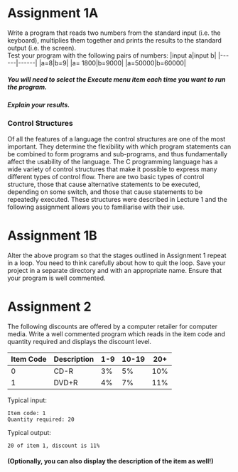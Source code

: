 # Assignment 1A
Write a program that reads two numbers from the standard input (i.e. the keyboard),
multiplies them together and prints the results to the standard output (i.e. the screen).  
Test your program with the following pairs of numbers:
|input a|input b|
|------|------|
|a=8|b=9|
|a= 1800|b=9000|
|a=50000|b=60000|

##### You will need to select the Execute menu item each time you want to run the program.
##### Explain your results.  
### Control Structures
Of all the features of a language the control structures are one of the most important. They determine the
flexibility with which program statements can be combined to form programs and sub-programs, and thus
fundamentally affect the usability of the language. The C programming language has a wide variety of
control structures that make it possible to express many different types of control flow.
There are two basic types of control structure, those that cause alternative statements to be executed,
depending on some switch, and those that cause statements to be repeatedly executed. These structures were
described in Lecture 1 and the following assignment allows you to familiarise with their use.
# Assignment 1B
Alter the above program so that the stages outlined in Assignment 1 repeat in a loop. You
need to think carefully about how to quit the loop. Save your project in a separate
directory and with an appropriate name. Ensure that your program is well commented.
# Assignment 2
The following discounts are offered by a computer retailer for computer media. Write a
well commented program which reads in the item code and quantity required and displays
the discount level.

|Item Code|Description|1-9|10-19|20+|
|------|------|------|------|------|
|0|CD-R|3%|5%|10%|
|1|DVD+R|4%|7%|11%|

Typical input:
```
Item code: 1
Quantity required: 20
```
Typical output:
```
20 of item 1, discount is 11%
```
#### (Optionally, you can also display the description of the item as well!)
